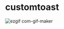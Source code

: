 # customtoast

![ezgif com-gif-maker](https://user-images.githubusercontent.com/16051653/50383344-cd578d80-06c2-11e9-9f7b-e070ab6d3cb7.gif)

